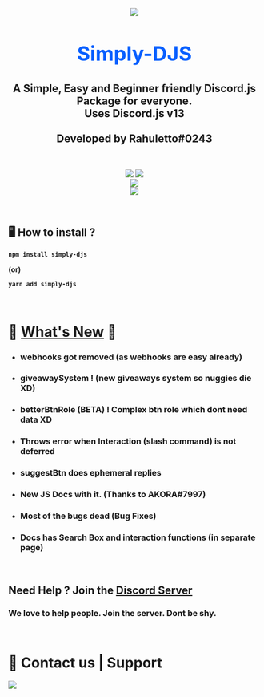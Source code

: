 <p align="center"><img align="center" style="margin-bottom:-6px" src="https://i.imgur.com/kGAUCNo_d.webp?maxwidth=128&fidelity=grand"></p>


<h2 style="font-size:2.5rem; color:#075FFF" align="center">Simply-DJS</h2>

<h2 align="center"> A Simple, Easy and Beginner friendly Discord.js Package for everyone. <br>Uses Discord.js v13<br><br>Developed by Rahuletto#0243</h2>

<br>
<p align="center">
   <a href="https://www.npmjs.com/package/simply-djs"><img src="https://img.shields.io/npm/v/simply-djs.svg?style=flat-square" /></a>
 <a href="https://www.npmjs.com/package/simply-djs"><img src="https://img.shields.io/npm/dt/simply-djs?style=flat-square" /></a><br>
   <a href="https://www.npmjs.com/package/simply-djs"><img src="https://nodei.co/npm/simply-djs.png?downloadRank=true&downloads=true&downloadRank=true&stars=true" /></a><br>
   <a href="https://discord.gg/3JzDV9T5Fn"><img src="https://invidget.switchblade.xyz/3JzDV9T5Fn" /></a>
</p>

<br>

## 🖥️ <b>How to install ?
```
npm install simply-djs
```
   
(or)
```
yarn add simply-djs
```
<br>
 
# 🎉 [What's New](https://simplyd.js.org/docs/whatsnew) 🎉
- ### webhooks got removed (as webhooks are easy already)
- ### giveawaySystem ! (new giveaways system so nuggies die XD)
- ### betterBtnRole (BETA) ! Complex btn role which dont need data XD
- ### Throws error when Interaction (slash command) is not deferred
- ### suggestBtn does ephemeral replies
- ### New JS Docs with it. (Thanks to AKORA#7997)
- ### Most of the bugs dead (Bug Fixes)

- ### Docs has Search Box and interaction functions (in separate page)
<br>
   
## **Need Help ? Join the [Discord Server](https://discord.gg/3JzDV9T5Fn)**
### We love to help people. Join the server. Dont be shy.
<br>
   
 <h1>👥 Contact us | Support</h1>
 <p>
<a href="https://discord.gg/3JzDV9T5Fn"><img src="https://media.discordapp.net/attachments/867344514943156254/891314222837936168/9sG4YFfuxxvPzCfcJO6XXnuAAAAAElFTkSuQmCC.png" /></a>
</p>
